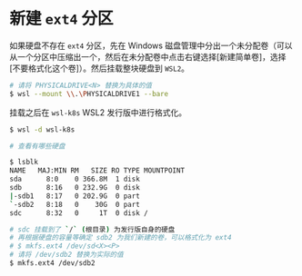 # 新建 `ext4` 分区

如果硬盘不存在 `ext4` 分区，先在 Windows 磁盘管理中分出一个未分配卷（可以从一个分区中压缩出一个，然后在未分配卷中点击右键选择[新建简单卷]，选择 [不要格式化这个卷]）。然后挂载整块硬盘到 `WSL2`。

```bash
# 请将 PHYSICALDRIVE<N> 替换为具体的值
$ wsl --mount \\.\PHYSICALDRIVE1 --bare
```

挂载之后在 `wsl-k8s` WSL2 发行版中进行格式化。

```bash
$ wsl -d wsl-k8s

# 查看有哪些硬盘

$ lsblk
NAME   MAJ:MIN RM   SIZE RO TYPE MOUNTPOINT
sda      8:0    0 366.8M  1 disk
sdb      8:16   0 232.9G  0 disk
|-sdb1   8:17   0 202.9G  0 part
`-sdb2   8:18   0    30G  0 part
sdc      8:32   0     1T  0 disk /

# sdc 挂载到了 `/` (根目录) 为发行版自身的硬盘
# 再根据硬盘的容量等确定 sdb2 为我们新建的卷，可以格式化为 ext4
# $ mkfs.ext4 /dev/sd<X><P>
# 请将 /dev/sdb2 替换为实际的值
$ mkfs.ext4 /dev/sdb2
```
